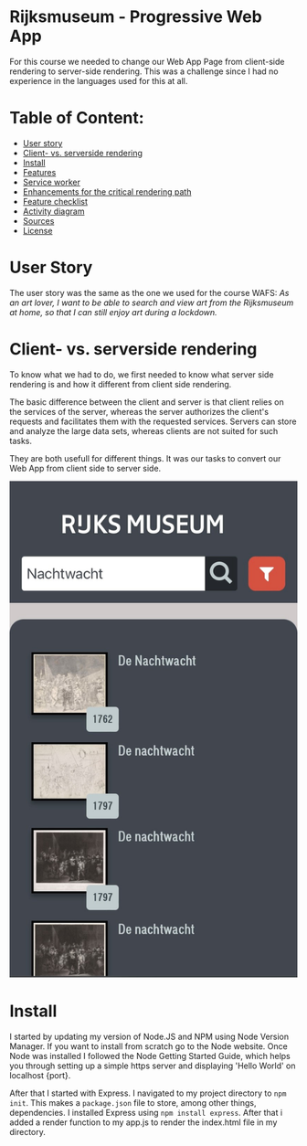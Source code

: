 # Rijksmuseum - Progressive Web App

For this course we needed to change our Web App Page from client-side rendering to server-side rendering. This was a challenge since I had no experience in the languages used for this at all.

# Table of Content:

- [User story](#user-story)
- [Client- vs. serverside rendering](#client--vs.-serverside-rendering)
- [Install](#install)
- [Features](#)
- [Service worker](#)
- [Enhancements for the critical rendering path](#)
- [Feature checklist](#)
- [Activity diagram](#)
- [Sources](#)
- [License](#)

# User Story

The user story was the same as the one we used for the course WAFS: 
_As an art lover, I want to be able to search and view art from the Rijksmuseum at home, so that I can still enjoy art during a lockdown._

# Client- vs. serverside rendering

To know what we had to do, we first needed to know what server side rendering is and how it different from client side rendering.

The basic difference between the client and server is that client relies on the services of the server, whereas the server authorizes the client's requests and facilitates them with the requested services. Servers can store and analyze the large data sets, whereas clients are not suited for such tasks.

They are both usefull for different things. It was our tasks to convert our Web App from client side to server side.

![sketch](https://github.com/ppijn/rijksmuseum/blob/RijksmuseumW3/spa/img/Readme/poster1.PNG)


# Install 

I started by updating my version of Node.JS and NPM using Node Version Manager. If you want to install from scratch go to the Node website. Once Node was installed I followed the Node Getting Started Guide, which helps you through setting up a simple https server and displaying 'Hello World' on localhost {port}.

After that I started with Express. I navigated to my project directory to `npm init`. This makes a `package.json` file to store, among other things, dependencies. I installed Express using `npm install express`. After that i added a render function to my app.js to render the index.html file in my directory.

